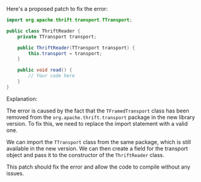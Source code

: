 Here's a proposed patch to fix the error:
```java
import org.apache.thrift.transport.TTransport;

public class ThriftReader {
    private TTransport transport;

    public ThriftReader(TTransport transport) {
        this.transport = transport;
    }

    public void read() {
        // Your code here
    }
}
```
Explanation:

The error is caused by the fact that the `TFramedTransport` class has been removed from the `org.apache.thrift.transport` package in the new library version. To fix this, we need to replace the import statement with a valid one.

We can import the `TTransport` class from the same package, which is still available in the new version. We can then create a field for the transport object and pass it to the constructor of the `ThriftReader` class.

This patch should fix the error and allow the code to compile without any issues.